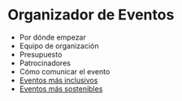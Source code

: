 # Organizador de Eventos

- Por dónde empezar
- Equipo de organización
- Presupuesto
- Patrocinadores
- Cómo comunicar el evento
- [Eventos más inclusivos](https://es.wordpress.org/team/handbook/eventos/inclusion/)
- [Eventos más sostenibles](https://es.wordpress.org/team/handbook/eventos/sostenibilidad/)
